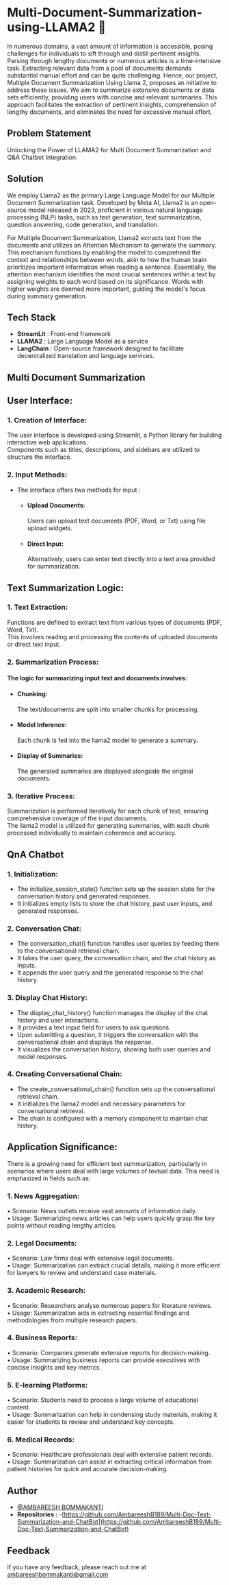 
# Multi-Document-Summarization-using-LLAMA2 🦙

In numerous domains, a vast amount of information is accessible, posing challenges for individuals to sift through and distill pertinent insights. Parsing through lengthy documents or numerous articles is a time-intensive task. Extracting relevant data from a pool of documents demands substantial manual effort and can be quite challenging. Hence, our project, Multiple Document Summarization Using Llama 2, proposes an initiative to address these issues. We aim to summarize extensive documents or data sets efficiently, providing users with concise and relevant summaries. This approach facilitates the extraction of pertinent insights, comprehension of lengthy documents, and eliminates the need for excessive manual effort.

## Problem Statement

Unlocking the Power of LLAMA2 for Multi Document Summarization and Q&A Chatbot Integration.

## Solution

We employ Llama2 as the primary Large Language Model for our Multiple Document Summarization task. Developed by Meta AI, Llama2 is an open-source model released in 2023, proficient in various natural language processing (NLP) tasks, such as text generation, text summarization, question answering, code generation, and translation.

For Multiple Document Summarization, Llama2 extracts text from the documents and utilizes an Attention Mechanism to generate the summary. This mechanism functions by enabling the model to comprehend the context and relationships between words, akin to how the human brain prioritizes important information when reading a sentence. Essentially, the attention mechanism identifies the most crucial sentences within a text by assigning weights to each word based on its significance. Words with higher weights are deemed more important, guiding the model's focus during summary generation.

## Tech Stack
- **StreamLit** : Front-end framework 
- **LLAMA2** : Large Language Model as a service 
- **LangChain** : Open-source framework designed to facilitate decentralized translation and language services.

## Multi Document Summarization

## User Interface:
### 1. Creation of Interface:

The user interface is developed using Streamlit, a Python library for building interactive web applications.\
Components such as titles, descriptions, and sidebars are utilized to structure the interface.

### 2. Input Methods:

- The interface offers two methods for input :
  - #### Upload Documents:
       Users can upload text documents (PDF, Word, or Txt) using file upload widgets.

  - #### Direct Input: 
       Alternatively, users can enter text directly into a text area provided for summarization.

## Text Summarization Logic:
### 1. Text Extraction:

Functions are defined to extract text from various types of documents (PDF, Word, Txt).\
This involves reading and processing the contents of uploaded documents or direct text input.

### 2. Summarization Process:

#### The logic for summarizing input text and documents involves:
- #### Chunking: 
     The text/documents are split into smaller chunks for processing.

- #### Model Inference:
     Each chunk is fed into the llama2 model to generate a summary.

- #### Display of Summaries: 
     The generated summaries are displayed alongside the original documents.

### 3. Iterative Process:

Summarization is performed iteratively for each chunk of text, ensuring comprehensive coverage of the input documents.\
The llama2 model is utilized for generating summaries, with each chunk processed individually to maintain coherence and accuracy.



## QnA Chatbot

### 1. Initialization:
- The initialize_session_state() function sets up the session state for the conversation history and generated responses.
- It initializes empty lists to store the chat history, past user inputs, and generated responses.

### 2. Conversation Chat:
- The conversation_chat() function handles user queries by feeding them to the conversational retrieval chain.
- It takes the user query, the conversation chain, and the chat history as inputs.
- It appends the user query and the generated response to the chat history.

### 3. Display Chat History:
- The display_chat_history() function manages the display of the chat history and user interactions.
- It provides a text input field for users to ask questions.
- Upon submitting a question, it triggers the conversation with the conversational chain and displays the response.
- It visualizes the conversation history, showing both user queries and model responses.

### 4. Creating Conversational Chain:
- The create_conversational_chain() function sets up the conversational retrieval chain.
- It initializes the llama2 model and necessary parameters for conversational retrieval.
- The chain is configured with a memory component to maintain chat history.


## Application Significance:

There is a growing need for efficient text summarization, particularly in scenarios where users deal with large volumes of textual data. This need is emphasized in fields such as:
### 1. News Aggregation:
•	Scenario: News outlets receive vast amounts of information daily.\
•	Usage: Summarizing news articles can help users quickly grasp the key points without reading lengthy articles.
### 2. Legal Documents:
•	Scenario: Law firms deal with extensive legal documents.\
•	Usage: Summarization can extract crucial details, making it more efficient for lawyers to review and understand case materials.
### 3. Academic Research:
•	Scenario: Researchers analyse numerous papers for literature reviews.\
•	Usage: Summarization aids in extracting essential findings and methodologies from multiple research papers.
### 4. Business Reports:
•	Scenario: Companies generate extensive reports for decision-making.\
•	Usage: Summarizing business reports can provide executives with concise insights and key metrics.
### 5. E-learning Platforms:
•	Scenario: Students need to process a large volume of educational content.\
•	Usage: Summarization can help in condensing study materials, making it easier for students to review and understand key concepts.
### 6. Medical Records:
•	Scenario: Healthcare professionals deal with extensive patient records.\
•	Usage: Summarization can assist in extracting critical information from patient histories for quick and accurate decision-making.


## Author

- [@AMBAREESH BOMMAKANTI](https://github.com/AmbareeshB189)
- **Repositories :**
-[https://github.com/AmbareeshB189/Multi-Doc-Text-Summarization-and-ChatBot](https://github.com/AmbareeshB189/Multi-Doc-Text-Summarization-and-ChatBot)

## Feedback 

If you have any feedback, please reach out me at ambareeshbommakanti@gmail.com
